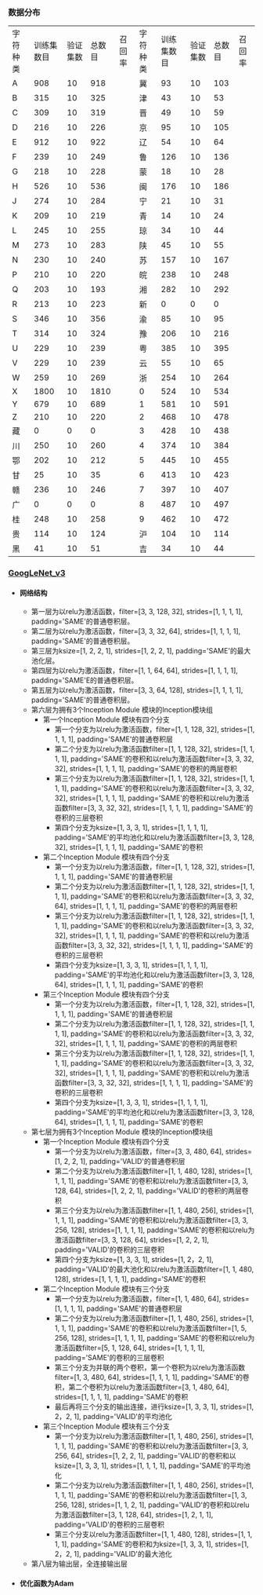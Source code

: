 ### 数据分布
<table>
   <tr><td>字符种类</td><td>训练集数目</td><td>验证集数</td><td>总数目</td><td>召回率</td><td>字符种类</td><td>训练集数目</td><td>验证集数</td><td>总数目</td><td>召回率</td></tr>
   <tr><td>A</td><td>908</td><td>10</td><td>918</td><td></td><td>冀</td><td>93</td><td>10</td><td>103</td><td></td></tr>
   <tr><td>B</td><td>315</td><td>10</td><td>325</td><td></td><td>津</td><td>43</td><td>10</td><td>53</td><td></td></tr>
   <tr><td>C</td><td>309</td><td>10</td><td>319</td><td></td><td>晋</td><td>49</td><td>10</td><td>59</td><td></td></tr>
   <tr><td>D</td><td>216</td><td>10</td><td>226</td><td></td><td>京</td><td>95</td><td>10</td><td>105</td><td></td></tr>
   <tr><td>E</td><td>912</td><td>10</td><td>922</td><td></td><td>辽</td><td>54</td><td>10</td><td>64</td><td></td></tr>
   <tr><td>F</td><td>239</td><td>10</td><td>249</td><td></td><td>鲁</td><td>126</td><td>10</td><td>136</td><td></td></tr>
   <tr><td>G</td><td>218</td><td>10</td><td>228</td><td></td><td>蒙</td><td>18</td><td>10</td><td>28</td><td></td></tr>
   <tr><td>H</td><td>526</td><td>10</td><td>536</td><td></td><td>闽</td><td>176</td><td>10</td><td>186</td><td></td></tr>
   <tr><td>J</td><td>274</td><td>10</td><td>284</td><td></td><td>宁</td><td>21</td><td>10</td><td>31</td><td></td></tr>
   <tr><td>K</td><td>209</td><td>10</td><td>219</td><td></td><td>青</td><td>14</td><td>10</td><td>24</td><td></td></tr>
   <tr><td>L</td><td>245</td><td>10</td><td>255</td><td></td><td>琼</td><td>34</td><td>10</td><td>44</td><td></td></tr>
   <tr><td>M</td><td>273</td><td>10</td><td>283</td><td></td><td>陕</td><td>45</td><td>10</td><td>55</td><td></td></tr>
   <tr><td>N</td><td>230</td><td>10</td><td>240</td><td></td><td>苏</td><td>157</td><td>10</td><td>167</td><td></td></tr>
   <tr><td>P</td><td>210</td><td>10</td><td>220</td><td></td><td>皖</td><td>238</td><td>10</td><td>248</td><td></td></tr>
   <tr><td>Q</td><td>203</td><td>10</td><td>193</td><td></td><td>湘</td><td>282</td><td>10</td><td>292</td><td></td></tr>
   <tr><td>R</td><td>213</td><td>10</td><td>223</td><td></td><td>新</td><td>0</td><td>0</td><td>0</td><td></td></tr>
   <tr><td>S</td><td>346</td><td>10</td><td>356</td><td></td><td>渝</td><td>85</td><td>10</td><td>95</td><td></td></tr>
   <tr><td>T</td><td>314</td><td>10</td><td>324</td><td></td><td>豫</td><td>206</td><td>10</td><td>216</td><td></td></tr>
   <tr><td>U</td><td>229</td><td>10</td><td>239</td><td></td><td>粤</td><td>385</td><td>10</td><td>395</td><td></td></tr>
   <tr><td>V</td><td>229</td><td>10</td><td>239</td><td></td><td>云</td><td>55</td><td>10</td><td>65</td><td></td></tr>
   <tr><td>W</td><td>259</td><td>10</td><td>269</td><td></td><td>浙</td><td>254</td><td>10</td><td>264</td><td></td></tr>
   <tr><td>X</td><td>1800</td><td>10</td><td>1810</td><td></td><td>0</td><td>524</td><td>10</td><td>534</td><td></td></tr>
   <tr><td>Y</td><td>679</td><td>10</td><td>689</td><td></td><td>1</td><td>581</td><td>10</td><td>591</td><td></td></tr>
   <tr><td>Z</td><td>210</td><td>10</td><td>220</td><td></td><td>2</td><td>468</td><td>10</td><td>478</td><td></td></tr>
   <tr><td>藏</td><td>0</td><td>0</td><td>0</td><td></td><td>3</td><td>428</td><td>10</td><td>438</td><td></td></tr>
   <tr><td>川</td><td>250</td><td>10</td><td>260</td><td></td><td>4</td><td>374</td><td>10</td><td>384</td><td></td></tr>
   <tr><td>鄂</td><td>202</td><td>10</td><td>212</td><td></td><td>5</td><td>445</td><td>10</td><td>455</td><td></td></tr>
   <tr><td>甘</td><td>25</td><td>10</td><td>35</td><td></td><td>6</td><td>413</td><td>10</td><td>423</td><td></td></tr>
   <tr><td>赣</td><td>236</td><td>10</td><td>246</td><td></td><td>7</td><td>397</td><td>10</td><td>407</td><td></td></tr>
   <tr><td>广</td><td>0</td><td>0</td><td>0</td><td></td><td>8</td><td>487</td><td>10</td><td>497</td><td></td></tr>
   <tr><td>桂</td><td>248</td><td>10</td><td>258</td><td></td><td>9</td><td>462</td><td>10</td><td>472</td><td></td></tr>
   <tr><td>贵</td><td>114</td><td>10</td><td>124</td><td></td><td>沪</td><td>104</td><td>10</td><td>114</td><td></td></tr>
   <tr><td>黑</td><td>41</td><td>10</td><td>51</td><td></td><td>吉</td><td>34</td><td>10</td><td>44</td><td></td></tr>
</table>

### [GoogLeNet_v3]()

- #### 网络结构
    - 第一层为以relu为激活函数，filter=[3, 3, 128, 32], strides=[1, 1, 1, 1], padding='SAME'的普通卷积层。
    - 第二层为以relu为激活函数，filter=[3, 3, 32, 64], strides=[1, 1, 1, 1], padding='SAME'的普通卷积层。
    - 第三层为ksize=[1, 2, 2, 1], strides=[1, 2, 2, 1], padding='SAME'的最大池化层。
    - 第四层为以relu为激活函数，filter=[1, 1, 64, 64], strides=[1, 1, 1, 1], padding='SAME'E的普通卷积层。
    - 第五层为以relu为激活函数，filter=[3, 3, 64, 128], strides=[1, 1, 1, 1], padding='SAME'的普通卷积层。
    - 第六层为拥有3个Inception Module 模块的Inception模块组
        - 第一个Inception Module 模块有四个分支
            - 第一个分支为以relu为激活函数，filter=[1, 1, 128, 32], strides=[1, 1, 1, 1], padding='SAME'的普通卷积层
            - 第二个分支为以relu为激活函数filter=[1, 1, 128, 32], strides=[1, 1, 1, 1], padding='SAME'的卷积和以relu为激活函数filter=[3, 3, 32, 32], strides=[1, 1, 1, 1], padding='SAME'的卷积的两层卷积
            - 第三个分支为以relu为激活函数filter=[1, 1, 128, 32], strides=[1, 1, 1, 1], padding='SAME'的卷积和以relu为激活函数filter=[3, 3, 32, 32], strides=[1, 1, 1, 1], padding='SAME'的卷积和以relu为激活函数filter=[3, 3, 32, 32], strides=[1, 1, 1, 1], padding='SAME'的卷积的三层卷积
            - 第四个分支为ksize=[1, 3, 3, 1], strides=[1, 1, 1, 1], padding='SAME'的平均池化和以relu为激活函数filter=[3, 3, 128, 32], strides=[1, 1, 1, 1], padding='SAME'的卷积
        - 第二个Inception Module 模块有四个分支
            - 第一个分支为以relu为激活函数，filter=[1, 1, 128, 32], strides=[1, 1, 1, 1], padding='SAME'的普通卷积层
            - 第二个分支为以relu为激活函数filter=[1, 1, 128, 32], strides=[1, 1, 1, 1], padding='SAME'的卷积和以relu为激活函数filter=[3, 3, 32, 64], strides=[1, 1, 1, 1], padding='SAME'的卷积的两层卷积
            - 第三个分支为以relu为激活函数filter=[1, 1, 128, 32], strides=[1, 1, 1, 1], padding='SAME'的卷积和以relu为激活函数filter=[3, 3, 32, 32], strides=[1, 1, 1, 1], padding='SAME'的卷积和以relu为激活函数filter=[3, 3, 32, 32], strides=[1, 1, 1, 1], padding='SAME'的卷积的三层卷积
            - 第四个分支为ksize=[1, 3, 3, 1], strides=[1, 1, 1, 1], padding='SAME'的平均池化和以relu为激活函数filter=[3, 3, 128, 64], strides=[1, 1, 1, 1], padding='SAME'的卷积
        - 第三个Inception Module 模块有四个分支
            - 第一个分支为以relu为激活函数，filter=[1, 1, 128, 32], strides=[1, 1, 1, 1], padding='SAME'的普通卷积层
            - 第二个分支为以relu为激活函数filter=[1, 1, 128, 32], strides=[1, 1, 1, 1], padding='SAME'的卷积和以relu为激活函数filter=[3, 3, 32, 32], strides=[1, 1, 1, 1], padding='SAME'的卷积的两层卷积
            - 第三个分支为以relu为激活函数filter=[1, 1, 128, 32], strides=[1, 1, 1, 1], padding='SAME'的卷积和以relu为激活函数filter=[3, 3, 32, 32], strides=[1, 1, 1, 1], padding='SAME'的卷积和以relu为激活函数filter=[3, 3, 32, 32], strides=[1, 1, 1, 1], padding='SAME'的卷积的三层卷积
            - 第四个分支为ksize=[1, 3, 3, 1], strides=[1, 1, 1, 1], padding='SAME'的平均池化和以relu为激活函数filter=[3, 3, 128, 64], strides=[1, 1, 1, 1], padding='SAME'的卷积
    - 第七层为拥有3个Inception Module 模块的Inception模块组
        - 第一个Inception Module 模块有四个分支
            - 第一个分支为以relu为激活函数，filter=[3, 3, 480, 64], strides=[1, 2, 2, 1], padding='VALID'的普通卷积层 
            - 第二个分支为以relu为激活函数filter=[1, 1, 480, 128], strides=[1, 1, 1, 1], padding='SAME'的卷积和以relu为激活函数filter=[3, 3, 128, 64], strides=[1, 2, 2, 1], padding='VALID'的卷积的两层卷积
            - 第三个分支为以relu为激活函数filter=[1, 1, 480, 256], strides=[1, 1, 1, 1], padding='SAME'的卷积和以relu为激活函数filter=[3, 3, 256, 128], strides=[1, 1, 1, 1], padding='SAME'的卷积和以relu为激活函数filter=[3, 3, 128, 64], strides=[1, 2, 2, 1], padding='VALID'的卷积的三层卷积
            - 第四个分支为ksize=[1, 3, 3, 1], strides=[1, 2，2, 1], padding='VALID'的最大池化和以relu为激活函数filter=[1, 1, 480, 128], strides=[1, 1, 1, 1], padding='SAME'的卷积
        - 第二个Inception Module 模块有三个分支
            - 第一个分支为以relu为激活函数，filter=[1, 1, 480, 64], strides=[1, 1, 1, 1], padding='SAME'的普通卷积层
            - 第二个分支为以relu为激活函数filter=[1, 1, 480, 256], strides=[1, 1, 1, 1], padding='SAME'的卷积和以relu为激活函数filter=[1, 5, 256, 128], strides=[1, 1, 1, 1], padding='SAME'的卷积和以relu为激活函数filter=[5, 1, 128, 64], strides=[1, 1, 1, 1], padding='SAME'的卷积的三层卷积
            - 第三个分支为并联的两个卷积，第一个卷积为以relu为激活函数filter=[1, 3, 480, 64], strides=[1, 1, 1, 1], padding='SAME'的卷积，第二个卷积为以relu为激活函数filter=[3, 1, 480, 64], strides=[1, 1, 1, 1], padding='SAME'的卷积
            - 最后再将三个分支的输出连接，进行ksize=[1, 3, 3, 1], strides=[1, 2，2, 1], padding='VALID'的平均池化
        - 第三个Inception Module 模块有三个分支
            - 第一个分支为以relu为激活函数filter=[1, 1, 480, 256], strides=[1, 1, 1, 1], padding='SAME'的卷积和以relu为激活函数filter=[3, 3, 256, 64], strides=[1, 2, 2, 1], padding='VALID'的卷积和以ksize=[1, 3, 3, 1], strides=[1, 1, 1, 1], padding='SAME'的平均池化
            - 第二个分支为以relu为激活函数filter=[1, 1, 480, 256], strides=[1, 1, 1, 1], padding='SAME'的卷积和以relu为激活函数filter=[1, 3, 256, 128], strides=[1, 1, 2, 1], padding='VALID'的卷积和以relu为激活函数filter=[3, 1, 128, 64], strides=[1, 2, 1, 1], padding='VALID'的卷积的三层卷积
            - 第三个分支以relu为激活函数filter=[1, 1, 480, 128], strides=[1, 1, 1, 1], padding='SAME'的卷积和为ksize=[1, 3, 3, 1], strides=[1, 2，2, 1], padding='VALID'的最大池化
    - 第八层为输出层，全连接输出层
- #### 优化函数为Adam
